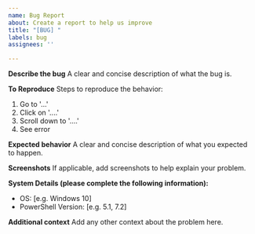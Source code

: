 ```yaml
---
name: Bug Report
about: Create a report to help us improve
title: "[BUG] "
labels: bug
assignees: ''

---
```


**Describe the bug**
A clear and concise description of what the bug is.

**To Reproduce**
Steps to reproduce the behavior:
1. Go to '...'
2. Click on '....'
3. Scroll down to '....'
4. See error

**Expected behavior**
A clear and concise description of what you expected to happen.

**Screenshots**
If applicable, add screenshots to help explain your problem.

**System Details (please complete the following information):**
- OS: [e.g. Windows 10]
- PowerShell Version: [e.g. 5.1, 7.2]

**Additional context**
Add any other context about the problem here.
